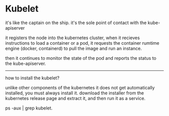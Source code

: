 # Kubelet 

it's like the captain on the ship. it's the sole point of contact with the kube-apiserver

it registers the node into the kubernetes cluster, when it recieves instructions to load a container or a pod, it requests the container rumtime engine (docker, containerd) to pull the image and run an instance.

then it continues to monitor the state of the pod and reports the status to the kube-apiserver.

* * *

how to install the kubelet?

unlike other components of the kubernetes it does not get automatically installed, you must always install it. download the installer from the kubernetes release page and extract it, and then run it as a service.

ps -aux | grep kubelet.